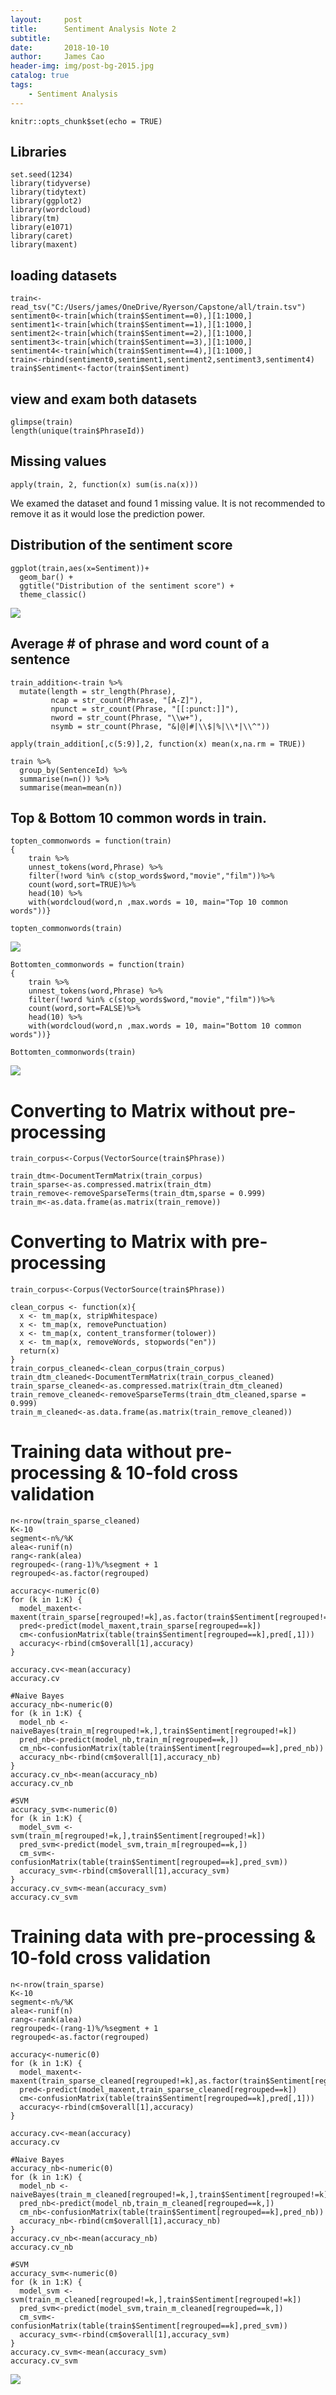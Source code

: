 ```yaml
---
layout:     post   				   
title:      Sentiment Analysis Note 2
subtitle:   
date:       2018-10-10
author:     James Cao
header-img: img/post-bg-2015.jpg 	
catalog: true 					
tags:								
    - Sentiment Analysis
---
```

```{r setup, include=FALSE}
knitr::opts_chunk$set(echo = TRUE)
```

## Libraries
```{r}
set.seed(1234)
library(tidyverse)
library(tidytext)
library(ggplot2)
library(wordcloud)
library(tm)
library(e1071)
library(caret)
library(maxent)
```

## loading datasets
```{r}
train<-read_tsv("C:/Users/james/OneDrive/Ryerson/Capstone/all/train.tsv")
sentiment0<-train[which(train$Sentiment==0),][1:1000,]
sentiment1<-train[which(train$Sentiment==1),][1:1000,]
sentiment2<-train[which(train$Sentiment==2),][1:1000,]
sentiment3<-train[which(train$Sentiment==3),][1:1000,]
sentiment4<-train[which(train$Sentiment==4),][1:1000,]
train<-rbind(sentiment0,sentiment1,sentiment2,sentiment3,sentiment4)
train$Sentiment<-factor(train$Sentiment)
```

## view and exam both datasets
```{r}
glimpse(train)
length(unique(train$PhraseId))
```

## Missing values
```{r}
apply(train, 2, function(x) sum(is.na(x)))
```

We examed the dataset and found 1 missing value. It is not recommended to remove it as it would lose the prediction power.

## Distribution of the sentiment score
```{r}
ggplot(train,aes(x=Sentiment))+
  geom_bar() +
  ggtitle("Distribution of the sentiment score") +
  theme_classic()
```

![](img/Ryerson_Capstone_Markdown_files/unnamed-chunk-5-1.png)

## Average # of phrase and word count of a sentence
```{r}
train_addition<-train %>%
  mutate(length = str_length(Phrase),
         ncap = str_count(Phrase, "[A-Z]"),
         npunct = str_count(Phrase, "[[:punct:]]"),
         nword = str_count(Phrase, "\\w+"),
         nsymb = str_count(Phrase, "&|@|#|\\$|%|\\*|\\^"))

apply(train_addition[,c(5:9)],2, function(x) mean(x,na.rm = TRUE))

train %>%
  group_by(SentenceId) %>%
  summarise(n=n()) %>%
  summarise(mean=mean(n))
```


## Top & Bottom 10 common words in train.
```{r}
topten_commonwords = function(train)
{
    train %>%
    unnest_tokens(word,Phrase) %>%
    filter(!word %in% c(stop_words$word,"movie","film"))%>%
    count(word,sort=TRUE)%>%
    head(10) %>%
    with(wordcloud(word,n ,max.words = 10, main="Top 10 common words"))}

topten_commonwords(train)
```
![](img/Ryerson_Capstone_Markdown_files/unnamed-chunk-7-1.png)

```{r}
Bottomten_commonwords = function(train)
{
    train %>%
    unnest_tokens(word,Phrase) %>%
    filter(!word %in% c(stop_words$word,"movie","film"))%>%
    count(word,sort=FALSE)%>%
    head(10) %>%
    with(wordcloud(word,n ,max.words = 10, main="Bottom 10 common words"))}

Bottomten_commonwords(train)
```
![](img/Ryerson_Capstone_Markdown_files/unnamed-chunk-7-2.png)

# Converting to Matrix without pre-processing
```{r}
train_corpus<-Corpus(VectorSource(train$Phrase))

train_dtm<-DocumentTermMatrix(train_corpus)
train_sparse<-as.compressed.matrix(train_dtm)
train_remove<-removeSparseTerms(train_dtm,sparse = 0.999)
train_m<-as.data.frame(as.matrix(train_remove))
```

# Converting to Matrix with pre-processing
```{r}
train_corpus<-Corpus(VectorSource(train$Phrase))

clean_corpus <- function(x){
  x <- tm_map(x, stripWhitespace)
  x <- tm_map(x, removePunctuation)
  x <- tm_map(x, content_transformer(tolower))
  x <- tm_map(x, removeWords, stopwords("en"))
  return(x)
}
train_corpus_cleaned<-clean_corpus(train_corpus)
train_dtm_cleaned<-DocumentTermMatrix(train_corpus_cleaned)
train_sparse_cleaned<-as.compressed.matrix(train_dtm_cleaned)
train_remove_cleaned<-removeSparseTerms(train_dtm_cleaned,sparse = 0.999)
train_m_cleaned<-as.data.frame(as.matrix(train_remove_cleaned))
```


# Training data without pre-processing & 10-fold cross validation
```{r}
n<-nrow(train_sparse_cleaned)
K<-10
segment<-n%/%K
alea<-runif(n)
rang<-rank(alea)
regrouped<-(rang-1)%/%segment + 1
regrouped<-as.factor(regrouped)

accuracy<-numeric(0)
for (k in 1:K) {
  model_maxent<-maxent(train_sparse[regrouped!=k],as.factor(train$Sentiment[regrouped!=k]))
  pred<-predict(model_maxent,train_sparse[regrouped==k])
  cm<-confusionMatrix(table(train$Sentiment[regrouped==k],pred[,1]))
  accuracy<-rbind(cm$overall[1],accuracy)
}

accuracy.cv<-mean(accuracy)
accuracy.cv

#Naive Bayes
accuracy_nb<-numeric(0)
for (k in 1:K) {
  model_nb <- naiveBayes(train_m[regrouped!=k,],train$Sentiment[regrouped!=k])
  pred_nb<-predict(model_nb,train_m[regrouped==k,])
  cm_nb<-confusionMatrix(table(train$Sentiment[regrouped==k],pred_nb))
  accuracy_nb<-rbind(cm$overall[1],accuracy_nb)
}
accuracy.cv_nb<-mean(accuracy_nb)
accuracy.cv_nb

#SVM
accuracy_svm<-numeric(0)
for (k in 1:K) {
  model_svm <- svm(train_m[regrouped!=k,],train$Sentiment[regrouped!=k])
  pred_svm<-predict(model_svm,train_m[regrouped==k,])
  cm_svm<-confusionMatrix(table(train$Sentiment[regrouped==k],pred_svm))
  accuracy_svm<-rbind(cm$overall[1],accuracy_svm)
}
accuracy.cv_svm<-mean(accuracy_svm)
accuracy.cv_svm
```

# Training data with pre-processing & 10-fold cross validation
```{r}
n<-nrow(train_sparse)
K<-10
segment<-n%/%K
alea<-runif(n)
rang<-rank(alea)
regrouped<-(rang-1)%/%segment + 1
regrouped<-as.factor(regrouped)

accuracy<-numeric(0)
for (k in 1:K) {
  model_maxent<-maxent(train_sparse_cleaned[regrouped!=k],as.factor(train$Sentiment[regrouped!=k]))
  pred<-predict(model_maxent,train_sparse_cleaned[regrouped==k])
  cm<-confusionMatrix(table(train$Sentiment[regrouped==k],pred[,1]))
  accuracy<-rbind(cm$overall[1],accuracy)
}

accuracy.cv<-mean(accuracy)
accuracy.cv

#Naive Bayes
accuracy_nb<-numeric(0)
for (k in 1:K) {
  model_nb <- naiveBayes(train_m_cleaned[regrouped!=k,],train$Sentiment[regrouped!=k])
  pred_nb<-predict(model_nb,train_m_cleaned[regrouped==k,])
  cm_nb<-confusionMatrix(table(train$Sentiment[regrouped==k],pred_nb))
  accuracy_nb<-rbind(cm$overall[1],accuracy_nb)
}
accuracy.cv_nb<-mean(accuracy_nb)
accuracy.cv_nb

#SVM
accuracy_svm<-numeric(0)
for (k in 1:K) {
  model_svm <- svm(train_m_cleaned[regrouped!=k,],train$Sentiment[regrouped!=k])
  pred_svm<-predict(model_svm,train_m_cleaned[regrouped==k,])
  cm_svm<-confusionMatrix(table(train$Sentiment[regrouped==k],pred_svm))
  accuracy_svm<-rbind(cm$overall[1],accuracy_svm)
}
accuracy.cv_svm<-mean(accuracy_svm)
accuracy.cv_svm
```

![](img/Ryerson_Capstone_Markdown_files/unnamed-chunk-8-1.PNG)